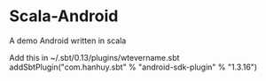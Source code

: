 # Scala-Android
A demo Android written in scala

Add this in ~/.sbt/0.13/plugins/wtevername.sbt
addSbtPlugin("com.hanhuy.sbt" % "android-sdk-plugin" % "1.3.16")
